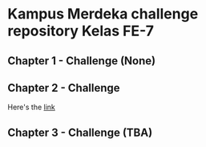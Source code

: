 # Kampus Merdeka challenge repository Kelas FE-7

## Chapter 1 - Challenge (None)
## Chapter 2 - Challenge 
Here's the [link](https://github.com/aindrajaya/challenge/blob/main/chapter2-javascript/README.md)

## Chapter 3 - Challenge (TBA)
